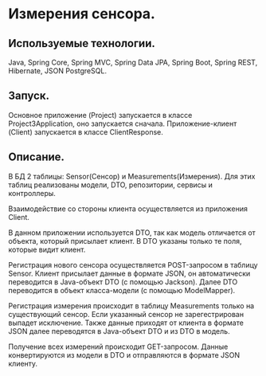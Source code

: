 # Измерения сенсора.

## Используемые технологии.
Java, Spring Core, Spring MVC, Spring Data JPA, Spring Boot, Spring REST, Hibernate, JSON PostgreSQL.

## Запуск.
Основное приложение (Project) запускается в классе Project3Application, оно запускается сначала.
Приложение-клиент (Client) запускается в классе ClientResponse.

## Описание.
В БД 2 таблицы: Sensor(Сенсор) и Measurements(Измерения).
Для этих таблиц реализованы модели, DTO, репозитории, сервисы и контроллеры.

Взаимодействие со стороны клиента осуществляется из приложения Client.

В данном приложении используется DTO, так как модель отличается от объекта, который присылает клиент. В DTO указаны только те поля, которые видит клиент.

Регистрация нового сенсора осуществляется POST-запросом в таблицу Sensor. Клиент присылает данные в формате JSON, он автоматически переводится в Java-объект DTO (с помощью Jackson). Далее DTO переводится в объект класса-модели (с помощью ModelMapper).

Регистрация измерения происходит в таблицу Measurements только на существующий сенсор. Если указанный сенсор не зарегестрирован выпадет исключение. Также данные приходят от клиента в формате JSON далее переводятся в Java-объект DTO и из DTO в модель.

Получение всех измерений происходит GET-запросом. Данные конвертируются из модели в DTO и отправляются в формате JSON клиенту.

